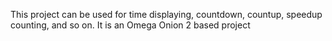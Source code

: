 This project can be used for time displaying, countdown, countup, speedup counting, and so on.
It is an Omega Onion 2 based project

